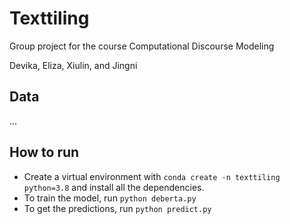 # Texttiling
Group project for the course Computational Discourse Modeling

Devika, Eliza, Xiulin, and Jingni

## Data
...

## How to run 
- Create a virtual environment with ```conda create -n texttiling python=3.8``` and install all the dependencies.
- To train the model, run ```python deberta.py```
- To get the predictions, run ```python predict.py``` 
